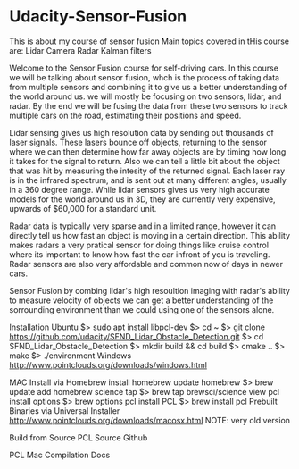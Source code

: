 # Udacity-Sensor-Fusion
This is about my course of sensor fusion 
Main topics covered in  tHis course are:
Lidar
Camera
Radar
Kalman filters


Welcome to the Sensor Fusion course for self-driving cars.
In this course we will be talking about sensor fusion, whch is the process of taking data from multiple sensors and combining it to give us a better understanding of the world around us. we will mostly be focusing on two sensors, lidar, and radar. By the end we will be fusing the data from these two sensors to track multiple cars on the road, estimating their positions and speed.

Lidar sensing gives us high resolution data by sending out thousands of laser signals. These lasers bounce off objects, returning to the sensor where we can then determine how far away objects are by timing how long it takes for the signal to return. Also we can tell a little bit about the object that was hit by measuring the intesity of the returned signal. Each laser ray is in the infrared spectrum, and is sent out at many different angles, usually in a 360 degree range. While lidar sensors gives us very high accurate models for the world around us in 3D, they are currently very expensive, upwards of $60,000 for a standard unit.

Radar data is typically very sparse and in a limited range, however it can directly tell us how fast an object is moving in a certain direction. This ability makes radars a very pratical sensor for doing things like cruise control where its important to know how fast the car infront of you is traveling. Radar sensors are also very affordable and common now of days in newer cars.

Sensor Fusion by combing lidar's high resoultion imaging with radar's ability to measure velocity of objects we can get a better understanding of the sorrounding environment than we could using one of the sensors alone.

Installation
Ubuntu
$> sudo apt install libpcl-dev
$> cd ~
$> git clone https://github.com/udacity/SFND_Lidar_Obstacle_Detection.git
$> cd SFND_Lidar_Obstacle_Detection
$> mkdir build && cd build
$> cmake ..
$> make
$> ./environment
Windows
http://www.pointclouds.org/downloads/windows.html

MAC
Install via Homebrew
install homebrew
update homebrew
$> brew update
add homebrew science tap
$> brew tap brewsci/science
view pcl install options
$> brew options pcl
install PCL
$> brew install pcl
Prebuilt Binaries via Universal Installer
http://www.pointclouds.org/downloads/macosx.html
NOTE: very old version

Build from Source
PCL Source Github

PCL Mac Compilation Docs

